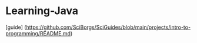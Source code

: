 # Learning-Java

[guide] (https://github.com/SciBorgs/SciGuides/blob/main/projects/intro-to-programming/README.md)